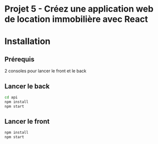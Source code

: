 # Projet 5 - Créez une application web de location immobilière avec React

# Installation

## Prérequis
2 consoles pour lancer le front et le back

## Lancer le back
```bash
cd api
npm install
npm start
```

## Lancer le front
```bash
npm install
npm start
``````